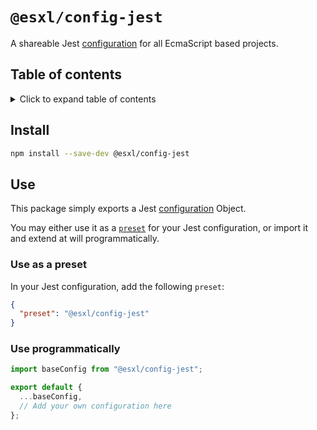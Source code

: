 # `@esxl/config-jest`

A shareable Jest [configuration](https://jestjs.io/docs/configuration) for all EcmaScript based projects.

## Table of contents

<details><summary> Click to expand table of contents</summary>

- [`@esxl/config-jest`](#esxlconfig-jest)
  - [Table of contents](#table-of-contents)
  - [Install](#install)
  - [Use](#use)
    - [Use as a preset](#use-as-a-preset)
    - [Use programmatically](#use-programmatically)
    </details>

## Install

```bash
npm install --save-dev @esxl/config-jest
```

## Use

This package simply exports a Jest [configuration](https://jestjs.io/docs/configuration) Object.

You may either use it as a [`preset`](https://jestjs.io/docs/configuration#preset-string) for your Jest configuration, or import it and extend at will programmatically.

### Use as a preset

In your Jest configuration, add the following `preset`:

```json
{
  "preset": "@esxl/config-jest"
}
```

### Use programmatically

```js
import baseConfig from "@esxl/config-jest";

export default {
  ...baseConfig,
  // Add your own configuration here
};
```
